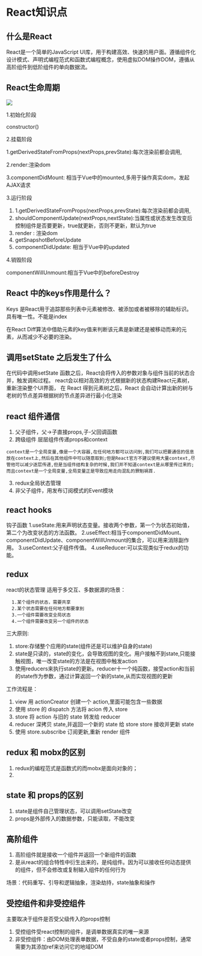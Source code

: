 # React知识点

## 什么是React

React是一个简单的JavaScript UI库，用于构建高效、快速的用户面。遵循组件化设计模式、声明式编程范式和函数式编程概念，使用虚拟DOM操作DOM，遵循从高阶组件到低阶组件的单向数据流。

## React生命周期

![](https://gitee.com/gitee_fanjunyang/JueJin/raw/master/images/React%E7%94%9F%E5%91%BD%E5%91%A8%E6%9C%9F_4.png)

1.初始化阶段

constructor()

2.挂载阶段

1.getDerivedStateFromProps(nextProps,prevState):每次渲染前都会调用,

2.render:渲染dom

3.componentDidMount: 相当于Vue中的mounted,多用于操作真实dom，发起AJAX请求

3.运行阶段

1. 1.getDerivedStateFromProps(nextProps,prevState):每次渲染前都会调用,
2. shouldComponentUpdate(nextProps,nextState):当属性或状态发生改变后控制组件是否要更新，true就更新，否则不更新，默认为true
3. render : 渲染dom
4. getSnapshotBeforeUpdate
5. componentDidUpdate: 相当于Vue中的updated

4.销毁阶段

componentWillUnmount:相当于Vue中的beforeDestroy



## React 中的keys作用是什么？

Keys 是React用于追踪那些列表中元素被修改、被添加或者被移除的辅助标识。具有唯一性。不能是index

在React Diff算法中借助元素的key值来判断该元素是新建还是被移动而来的元素，从而减少不必要的渲染。

## 调用setState 之后发生了什么

在代码中调用setState 函数之后，React会将传入的参数对象与组件当前的状态合并，触发调和过程。 
react会以相对高效的方式根据新的状态构建React元素树，重新渲染整个UI界面，
在 React 得到元素树之后，React 会自动计算出新的树与老树的节点差异根据树的节点差异进行最小化渲染

## react 组件通信
1. 父子组件，父->子直接props,子-父回调函数
2. 跨级组件 层层组件传递props和context
```text
context是一个全局变量,像是一个大容器,在任何地方都可以访问到,我们可以把要通信的信息放在context上,然后在其他组件中可以随意取到;但是React官方不建议使用大量context,尽管他可以减少逐层传递,但是当组件结构复杂的时候,我们并不知道context是从哪里传过来的;而且context是一个全局变量,全局变量正是导致应用走向混乱的罪魁祸首.
```
3. redux全局状态管理
4. 非父子组件，用发布订阅模式的Event模块

## react hooks
钩子函数
1.useState:用来声明状态变量。接收两个参数，第一个为状态初始值，第二个为改变状态的方法函数。
2.useEffect:相当于componentDidMount、componentDidUpdate、componentWillUnmount的集合，可以用来消除副作用。
3.useContext:父子组件传值。
4.useReducer:可以实现类似于redux的功能。

## redux
react的状态管理
适用于多交互、多数据源的场景：
```text
  1.某个组件的状态，需要共享
  2.某个状态需要在任何地方都要拿到
  3.一个组件需要改变全局状态
  4.一个组件需要改变另一个组件的状态
```
三大原则:
  1. store:存储整个应用的state(组件还是可以维护自身的state)
  2. state是只读的，state的变化，会导致视图的变化。用户接触不到state,只能接触视图，唯一改变state的方法是在视图中触发action
  3. 使用reducers来执行state的更新。reducer十一个纯函数，接受action和当前的state作为参数，通过计算返回一个新的state,从而实现视图的更新

  工作流程是：

1. view 用 actionCreator 创建一个 action,里面可能包含一些数据
2. 使用 store 的 dispatch 方法将 acion 传入 store
3. store 将 action 与旧的 state 转发给 reducer
4. reducer 深拷贝 state,并返回一个新的 state 给 store
store 接收并更新 state
5. 使用 store.subscribe 订阅更新,重新 render 组件

## redux 和 mobx的区别
1. redux的编程范式是函数式的而mobx是面向对象的；
2. 

## state 和 props的区别
1. state是组件自己管理状态，可以调用setState改变
2. props是外部传入的数据参数，只能读取，不能改变

## 高阶组件
1. 高阶组件就是接收一个组件并返回一个新组件的函数
2. 是从react的组合特性中衍生出来的，是纯组件。因为可以接收任何动态提供的组件，但不会修改或复制输入组件的任何行为

场景：代码重写、引导和逻辑抽象，渲染劫持，state抽象和操作

## 受控组件和非受控组件
主要取决于组件是否受父级传入的props控制
1. 受控组件受react控制的组件，是调单数据真实的唯一来源
2. 非受控组件：由DOM处理表单数据，不受自身的state或者props控制，通常需要为其添加ref来访问它的地域DOM 

